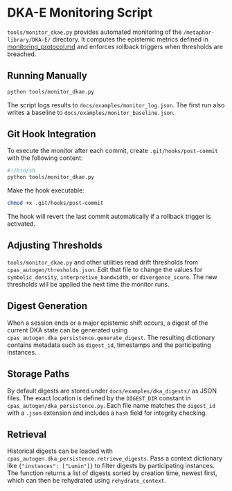 # DKA-E Monitoring Script

`tools/monitor_dkae.py` provides automated monitoring of the `/metaphor-library/DKA-E/` directory.
It computes the epistemic metrics defined in [monitoring_protocol.md](tech-specs/monitoring_protocol.md) and enforces rollback triggers when thresholds are breached.

## Running Manually

```bash
python tools/monitor_dkae.py
```

The script logs results to `docs/examples/monitor_log.json`. The first run also writes a baseline to `docs/examples/monitor_baseline.json`.

## Git Hook Integration

To execute the monitor after each commit, create `.git/hooks/post-commit` with the following content:

```bash
#!/bin/sh
python tools/monitor_dkae.py
```

Make the hook executable:

```bash
chmod +x .git/hooks/post-commit
```

The hook will revert the last commit automatically if a rollback trigger is activated.

## Adjusting Thresholds

`tools/monitor_dkae.py` and other utilities read drift thresholds from
`cpas_autogen/thresholds.json`. Edit that file to change the values for
`symbolic_density`, `interpretive_bandwidth`, or `divergence_score`. The new
thresholds will be applied the next time the monitor runs.
## Digest Generation

When a session ends or a major epistemic shift occurs, a digest of the current DKA state can be generated using `cpas_autogen.dka_persistence.generate_digest`. The resulting dictionary contains metadata such as `digest_id`, timestamps and the participating instances.

## Storage Paths

By default digests are stored under `docs/examples/dka_digests/` as JSON files. The exact location is defined by the `DIGEST_DIR` constant in `cpas_autogen/dka_persistence.py`. Each file name matches the `digest_id` with a `.json` extension and includes a `hash` field for integrity checking.

## Retrieval

Historical digests can be loaded with `cpas_autogen.dka_persistence.retrieve_digests`. Pass a context dictionary like `{"instances": ["Lumin"]}` to filter digests by participating instances. The function returns a list of digests sorted by creation time, newest first, which can then be rehydrated using `rehydrate_context`.
